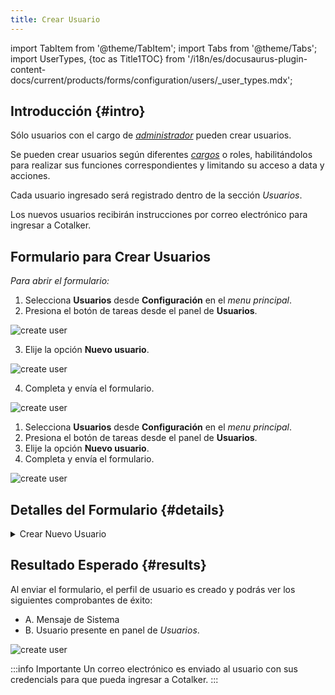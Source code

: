 ```yaml
---
title: Crear Usuario
---
```


import TabItem from '@theme/TabItem';
import Tabs from '@theme/Tabs';
import UserTypes, {toc as Title1TOC} from '/i18n/es/docusaurus-plugin-content-docs/current/products/forms/configuration/users/_user_types.mdx'; 


## Introducción {#intro}
Sólo usuarios con el cargo de [_administrador_](/docs/products/forms/configuration/users/user_types#admin) pueden crear usuarios.

Se pueden crear usuarios según diferentes [_cargos_](/docs/products/forms/configuration/users/user_types) o roles, habilitándolos para realizar sus funciones correspondientes y limitando su acceso a data y acciones.

Cada usuario ingresado será registrado dentro de la sección _Usuarios_.

Los nuevos usuarios recibirán instrucciones por correo electrónico para ingresar a Cotalker.

## Formulario para Crear Usuarios
_Para abrir el formulario:_

<Tabs>
<TabItem value="desktop" label="Escritorio" default>

1. Selecciona **Usuarios** desde **Configuración** en el _menu principal_.
2. Presiona el botón de tareas desde el panel de **Usuarios**.

<div className="img_sizing">

![create user](/img/productos_es/product_forms_users_create_01.png)

</div>

3. Elije la opción **Nuevo usuario**.

<div className="img_sizing">

![create user](/img/productos_es/product_forms_users_create_02.png)

</div>

4. Completa y envía el formulario.

<div className="img_sizing">

![create user](/img/productos_es/product_forms_users_create_03.png)

</div>

</TabItem>
<TabItem value="mobile" label="Versión Móvil" default>

1. Selecciona **Usuarios** desde **Configuración** en el _menu principal_.
2. Presiona el botón de tareas desde el panel de **Usuarios**.
3. Elije la opción **Nuevo usuario**.
4. Completa y envía el formulario.

<div className="img_sizing">

![create user](/img/productos_es/product_forms_users_create_01m.png)

</div>

</TabItem>
</Tabs>


## Detalles del Formulario {#details}

<details>
<summary>Crear Nuevo Usuario</summary>
<div>

<div className="img_sizing_small">

![create user](/img/productos_es/product_forms_users_create_04.png)

</div>

- **<span className="badge badge--danger">1.</span> Nombres**: Escribe el nombre o nombres del usuario.
- **<span className="badge badge--danger">2.</span> Apellidos**: Escribe el apellido o apellidos del usuario
- **<span className="badge badge--danger">3.</span> E-Mail**: Ingresa el email del usuario. El email se utilizará como identificador del usuario y por lo tanto **no** podrá ser cambiado o editado.
- **<span className="badge badge--danger">4.</span> Cargo**: Elige uno de los [cargos](/docs/products/forms/configuration/users/user_types) disponibles.  
<UserTypes/>

**Nota**: _Los campos `Nombres`, `Apellidos` y `Cargo` se pueden editar desde el [Panel Administrativo](/docs/documentation/admin/users)._


</div>
</details>


## Resultado Esperado {#results}
Al enviar el formulario, el perfil de usuario es creado y podrás ver los siguientes comprobantes de éxito:

- A. Mensaje de Sistema
- B. Usuario presente en panel de _Usuarios_.

<div className="img_sizing">

![create user](/img/productos_es/product_forms_users_create_05.png)

</div>

:::info Importante
Un correo electrónico es enviado al usuario con sus credencials para que pueda ingresar a Cotalker.
:::